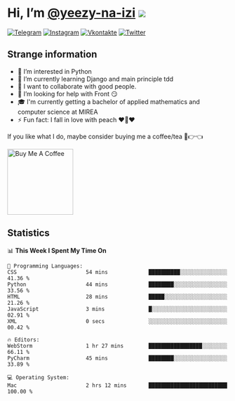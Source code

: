 # Hi, I’m [@yeezy-na-izi](https://github.com/yeezy-na-izi/) ![](https://visitor-badge.glitch.me/badge?page_id=yeezy-na-izi.yeezy-na-izi)

[![Telegram](https://img.shields.io/badge/Telegram-262424?style=for-the-badge&logo=Telegram)](https://t.me/yeezy_na_izi)
[![Instagram](https://img.shields.io/badge/Instagram-262424?style=for-the-badge&logo=Instagram)](https://www.instagram.com/yeezy_na_izi)
[![Vkontakte](https://img.shields.io/badge/VK-262424?style=for-the-badge&logo=Vk&logoColor=0077FF)](https://vk.com/yeezy_na_izi)
[![Twitter](https://img.shields.io/badge/Twitter-262424?style=for-the-badge&logo=Twitter)](https://twitter.com/yeezynaizi)

## Strange information
  
- 👀 I’m interested in Python
- 🌱 I’m currently learning Django and main principle tdd
- 💞️ I want to collaborate with good people.
- 🤔 I’m looking for help with Front 😏
- 🎓 I'm currently getting a bachelor of applied mathematics and computer science at MIREA
- ⚡️ Fun fact: I fall in love with peach ❤️🍑❤️

If you like what I do, maybe consider buying me a coffee/tea 🥺👉👈

<a href="https://www.buymeacoffee.com/yeezynaizi" target="_blank"><img src="https://cdn.buymeacoffee.com/buttons/v2/default-red.png" alt="Buy Me A Coffee" width="150" ></a>

## Statistics

<!--START_SECTION:waka-->
📊 **This Week I Spent My Time On** 

```text
💬 Programming Languages: 
CSS                      54 mins             ██████████░░░░░░░░░░░░░░░   41.36 % 
Python                   44 mins             ████████░░░░░░░░░░░░░░░░░   33.56 % 
HTML                     28 mins             █████░░░░░░░░░░░░░░░░░░░░   21.26 % 
JavaScript               3 mins              █░░░░░░░░░░░░░░░░░░░░░░░░   02.91 % 
XML                      0 secs              ░░░░░░░░░░░░░░░░░░░░░░░░░   00.42 % 

🔥 Editors: 
WebStorm                 1 hr 27 mins        █████████████████░░░░░░░░   66.11 % 
PyCharm                  45 mins             ████████░░░░░░░░░░░░░░░░░   33.89 % 

💻 Operating System: 
Mac                      2 hrs 12 mins       █████████████████████████   100.00 % 
```


<!--END_SECTION:waka-->
